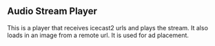 <h2> Audio Stream Player</h2>

This is a player that receives icecast2 urls and plays the stream. It also loads in an image from a remote url. It is used for ad placement.
